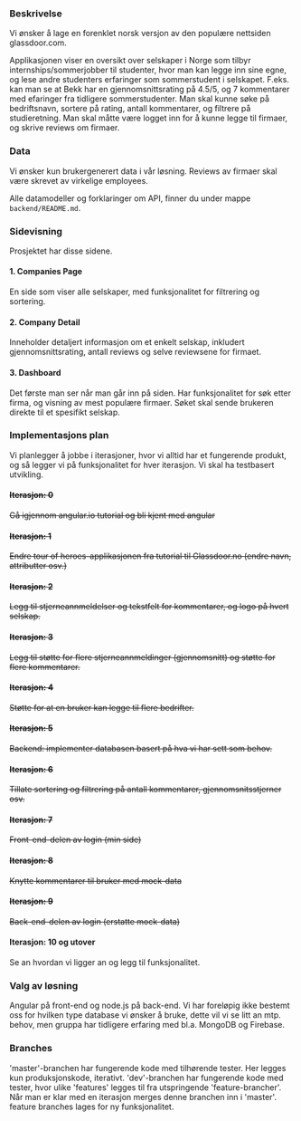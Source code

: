### Beskrivelse

Vi ønsker å lage en forenklet norsk versjon av den populære nettsiden glassdoor.com.

Applikasjonen viser en oversikt over selskaper i Norge som tilbyr internships/sommerjobber til studenter, hvor man kan legge inn sine egne, og lese andre studenters erfaringer som sommerstudent i selskapet. F.eks. kan man se at Bekk har en gjennomsnittsrating på 4.5/5, og 7 kommentarer med efaringer fra tidligere sommerstudenter. Man skal kunne søke på bedriftsnavn, sortere på rating, antall kommentarer, og filtrere på studieretning. Man skal måtte være logget inn for å kunne legge til firmaer, og skrive reviews om firmaer.



### Data

Vi ønsker kun brukergenerert data i vår løsning. Reviews av firmaer skal være skrevet av virkelige employees.

Alle datamodeller og forklaringer om API, finner du under mappe `backend/README.md`.


### Sidevisning

Prosjektet har disse sidene.

#### 1. Companies Page

En side som viser alle selskaper, med funksjonalitet for filtrering og sortering.

#### 2. Company Detail

Inneholder detaljert informasjon om et enkelt selskap, inkludert gjennomsnittsrating, antall reviews og selve reviewsene for firmaet. 

#### 3. Dashboard

Det første man ser når man går inn på siden. Har funksjonalitet for søk etter firma, og visning av mest populære firmaer. Søket skal sende brukeren direkte til et spesifikt selskap. 


### Implementasjons plan

Vi planlegger å jobbe i iterasjoner, hvor vi alltid har et fungerende produkt, og så legger vi på funksjonalitet for hver iterasjon. Vi skal ha testbasert utvikling.

#### ~~Iterasjon: 0~~

~~Gå igjennom angular.io tutorial og bli kjent med angular~~

#### ~~Iterasjon: 1~~

~~Endre tour of heroes-applikasjonen fra tutorial til Glassdoor.no (endre navn, attributter osv.)~~

#### ~~Iterasjon: 2~~

~~Legg til stjerneannmeldelser og tekstfelt for kommentarer, og logo på hvert selskap.~~

#### ~~Iterasjon: 3~~

~~Legg til støtte for flere stjerneannmeldinger (gjennomsnitt) og støtte for flere kommentarer.~~

#### ~~Iterasjon: 4~~

~~Støtte for at en bruker kan legge til flere bedrifter.~~

#### ~~Iterasjon: 5~~

~~Backend: implementer databasen basert på hva vi har sett som behov.~~

#### ~~Iterasjon: 6~~

~~Tillate sortering og filtrering på antall kommentarer, gjennomsnitsstjerner osv.~~

#### ~~Iterasjon: 7~~

~~Front-end-delen av login (min side)~~

#### ~~Iterasjon: 8~~

~~Knytte kommentarer til bruker med mock-data~~

#### ~~Iterasjon: 9~~

~~Back-end-delen av login (erstatte mock-data)~~

#### Iterasjon: 10 og utover

Se an hvordan vi ligger an og legg til funksjonalitet.



### Valg av løsning

Angular på front-end og node.js på back-end. Vi har foreløpig ikke bestemt oss for hvilken type database vi ønsker å bruke, dette vil vi se litt an mtp. behov, men gruppa har tidligere erfaring med bl.a. MongoDB og Firebase. 


### Branches

'master'-branchen har fungerende kode med tilhørende tester. Her legges kun produksjonskode, iterativt.
'dev'-branchen har fungerende kode med tester, hvor ulike 'features' legges til fra utspringende 'feature-brancher'. Når man er klar med en iterasjon merges denne branchen inn i 'master'.
feature branches lages for ny funksjonalitet.
